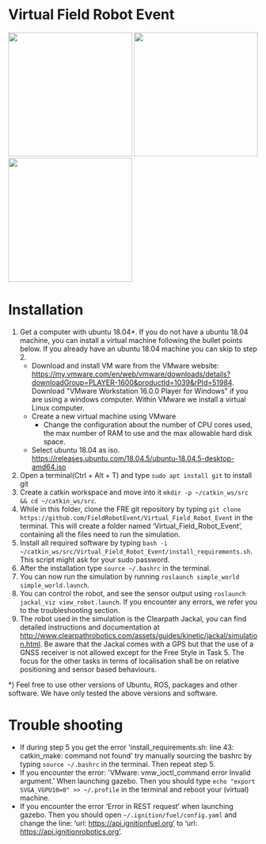 # Virtual Field Robot Event 

<img src="https://www.fieldrobot.com/event/wp-content/uploads/2021/01/FRE-logo-v02.png" width="250"> 
<img src="https://www.wur.nl/upload/58340fb4-e33a-4d0b-af17-8d596fa93663_WUR_RGB_standard.png" width="250"> 
<img src="https://www.uni-hohenheim.de/typo3conf/ext/uni_layout/Resources/Public/Images/uni-logo-en.svg" width="250">


# Installation
1.	Get a computer with ubuntu 18.04*. If you do not have a ubuntu 18.04 machine, you can install a virtual machine following the bullet points below. If you already have an ubuntu 18.04 machine you can skip to step 2.
	* Download and install VM ware from the VMware website: https://my.vmware.com/en/web/vmware/downloads/details?downloadGroup=PLAYER-1600&productId=1039&rPId=51984. Download "VMware Workstation 16.0.0 Player for Windows" if you are using a windows computer. Within VMware we install a virtual Linux computer. 
	* Create a new virtual machine using VMware
		* Change the configuration about the number of CPU cores used, the max number of RAM to use and the max allowable hard disk space. 
	* Select ubuntu 18.04 as iso. https://releases.ubuntu.com/18.04.5/ubuntu-18.04.5-desktop-amd64.iso 
2.	Open a terminal(Ctrl + Alt + T) and type `sudo apt install git` to install git
3.	Create a catkin workspace and move into it `mkdir -p ~/catkin_ws/src && cd ~/catkin_ws/src`.
4.	While in this folder, clone the FRE git repository by typing `git clone https://github.com/FieldRobotEvent/Virtual_Field_Robot_Event` in the terminal. This will create a folder  named ‘Virtual_Field_Robot_Event’, containing all the files need to run the simulation.
5.	Install all required software by typing `bash -i ~/catkin_ws/src/Virtual_Field_Robot_Event/install_requirements.sh`. This script might ask for your sudo password. 
6.	After the installation type `source ~/.bashrc` in the terminal. 
7.	You can now run the simulation by running `roslaunch simple_world simple_world.launch`. 
8. 	You can control the robot, and see the sensor output using `roslaunch jackal_viz view_robot.launch`. If you encounter any errors, we refer you to the troubleshooting section. 
9.	The robot used in the simulation is the Clearpath Jackal, you can find detailed instructions and documentation at http://www.clearpathrobotics.com/assets/guides/kinetic/jackal/simulation.html. Be aware that the Jackal comes with a GPS but that the use of a GNSS receiver is not allowed except for the Free Style in Task 5. The focus for the other tasks in terms of localisation shall be on relative positioning and sensor based behaviours.

*) Feel free to use other versions of Ubuntu, ROS, packages and other software. We have only tested the above versions and software.

# Trouble shooting
* If during step 5  you get the error 'install_requirements.sh: line 43: catkin_make: command not found' try manually sourcing the bashrc by typing  `source ~/.bashrc` in the terminal. Then repeat step 5.
* If you encounter the error: 'VMware: vmw_ioctl_command error Invalid argument.’ When launching gazebo. Then you should type `echo "export SVGA_VGPU10=0" >> ~/.profile` in the terminal and reboot your (virtual) machine. 
* If you encounter the error ‘Error in REST request’ when launching gazebo. Then you should open `~/.ignition/fuel/config.yaml` and change the line: ‘url: https://api.ignitionfuel.org’ to ‘url:  https://api.ignitionrobotics.org’.







